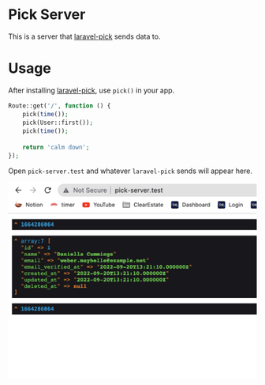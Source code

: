 # Pick Server

This is a server that [laravel-pick](https://github.com/pkboom/laravel-pick) sends data to.

# Usage

After installing [laravel-pick](https://github.com/pkboom/laravel-pick), use `pick()` in your app.

```php
Route::get('/', function () {
    pick(time());
    pick(User::first());
    pick(time());

    return 'calm down';
});
```

Open `pick-server.test` and whatever `laravel-pick` sends will appear here.

<img src="image.png" />

